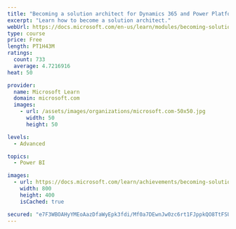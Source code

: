 ```yaml
---
title: "Becoming a solution architect for Dynamics 365 and Power Platform"
excerpt: "Learn how to become a solution architect."
webUrl: https://docs.microsoft.com/en-us/learn/modules/becoming-solution-architect/
type: course
price: Free
length: PT1H43M
ratings:
  count: 733
  average: 4.7216916
heat: 50

provider:
  name: Microsoft Learn
  domain: microsoft.com
  images:
    - url: /assets/images/organizations/microsoft.com-50x50.jpg
      width: 50
      height: 50

levels:
  - Advanced

topics:
  - Power BI

images:
  - url: https://docs.microsoft.com/learn/achievements/becoming-solution-architect-social.png
    width: 800
    height: 400
    isCached: true

secured: "e7F3WBOAHyYMEoAazDfaWyEpk3fdi/Mf0a7DEwnJw0zc6rt1FJppkQO8TtFSUduF4JPXP2cAZZDdVnTXmv4Zo3g4CcKYVjVRVHZWmPvPTR1Fm+gPN+fMBDK7Ha4xeuSU0t1JijTVfcg8lBPO+eUuwIMbAc3rbJC3MHeZorsYk2Nr4TYa7btgfN8RzStf/1xRL1SeLpY6pTPfY50Oe7zOiEO1v261g8CWbBkVIiULHr3JsfQmqi3VLpDOZai9Zpf9yPV7z+Ft23uMjQmn4yfRrTZA7yHE3qGHMp63XobWV2gjrx573sq3tz87HvskdtGe/N0y9UJyMkdIHsbYosp/bvMaiR32VKdV38aUuc7rF/nuDzWeUQavUjBkPtxknmPwfN20oyE9GTQKsgJAESw3ka3f5cPch7hvOh+ON4Bo0ls=;27EoIGbAAmGtVy4/iSjhWw=="
---
```


